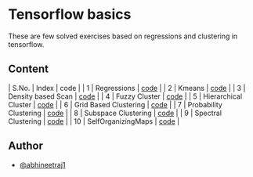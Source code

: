 # Tensorflow basics
These are few solved exercises based on regressions and clustering in tensorflow.

## Content
| S.No. | Index | code |
| 1 | Regressions | [code](https://github.com/abhineetraj1/machine-learning-js/TensorflowJS/Regressions.js) |
| 2 | Kmeans | [code](https://github.com/abhineetraj1/machine-learning-js/TensorflowJS/Kmeans.js) |
| 3 | Density based Scan | [code](https://github.com/abhineetraj1/machine-learning-js/TensorflowJS/Density-basedScan.js) |
| 4 | Fuzzy Cluster | [code](https://github.com/abhineetraj1/machine-learning-js/TensorflowJS/FuzzyCluster.js) |
| 5 | Hierarchical Cluster | [code](https://github.com/abhineetraj1/machine-learning-js/TensorflowJS/HierarchicalCluster.js) |
| 6 | Grid Based Clustering | [code](https://github.com/abhineetraj/machine-learning-js/TensorflowJS/GridBasedClustering.js) |
| 7 | Probability Clustering | [code](https://github.com/abhineetraj/machine-learning-js/TensorflowJS/ProbabilityClustering.js) |
| 8 | Subspace Clustering | [code](https://github.com/abhineetraj/machine-learning-js/TensorflowJS/SubspaceClustering.js) |
| 9 | Spectral Clustering | [code](https://github.com/abhineetraj/machine-learning-js/TensorflowJS/SpectralClustering.js) |
| 10 | SelfOrganizingMaps | [code](https://github.com/abhineetraj/machine-learning-js/TensorflowJS/SelfOrganizingMaps) |

## Author
*	[@abhineetraj1](https://github.com/abhineetraj1)
